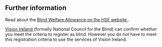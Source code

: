 ##  Further information

Read about the [ Blind Welfare Allowance on the HSE website
](https://www2.hse.ie/services/schemes-allowances/blind-welfare-allowance/) .

[ Vision Ireland ](https://vi.ie/) (formally National Council for the Blind)
can confirm whether you meet the criteria to register as blind. However you do
not have to meet this registration criteria to use the services of Vision
Ireland.
